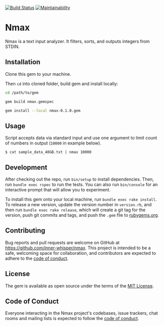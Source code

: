 [![Build Status](https://travis-ci.com/inner-whisper/nmax.svg?branch=master)](https://travis-ci.com/inner-whisper/nmax)
[![Maintainability](https://api.codeclimate.com/v1/badges/b366a878b1e429d22e02/maintainability)](https://codeclimate.com/github/inner-whisper/nmax/maintainability)

# Nmax

Nmax is a text input analyzer. It filters, sorts, and outputs integers from STDIN.

## Installation

Clone this gem to your machine.

Then `cd` into cloned folder, build gem and install locally:

```sh
cd /path/to/gem

gem build nmax.gemspec

gem install --local nmax-0.1.0.gem
```

## Usage

Script accepts data via standard input and use one argument to limit count of numbers in output (`10000` in example below).

    $ cat sample_data_40GB.txt | nmax 10000

## Development

After checking out the repo, run `bin/setup` to install dependencies. Then, run `bundle exec rspec` to run the tests. You can also run `bin/console` for an interactive prompt that will allow you to experiment.

To install this gem onto your local machine, run `bundle exec rake install`. To release a new version, update the version number in `version.rb`, and then run `bundle exec rake release`, which will create a git tag for the version, push git commits and tags, and push the `.gem` file to [rubygems.org](https://rubygems.org).

## Contributing

Bug reports and pull requests are welcome on GitHub at https://github.com/inner-whisper/nmax. This project is intended to be a safe, welcoming space for collaboration, and contributors are expected to adhere to the [code of conduct](https://github.com/inner-whisper/nmax/blob/master/CODE_OF_CONDUCT.md).


## License

The gem is available as open source under the terms of the [MIT License](https://opensource.org/licenses/MIT).

## Code of Conduct

Everyone interacting in the Nmax project's codebases, issue trackers, chat rooms and mailing lists is expected to follow the [code of conduct](https://github.com/inner-whisper/nmax/blob/master/CODE_OF_CONDUCT.md).
